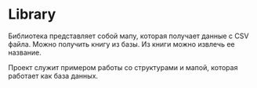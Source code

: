 # Library

Библиотека представляет собой мапу, которая получает данные с CSV файла. Можно получить книгу из базы. Из книги можно извлечь ее название.

Проект служит примером работы со структурами и мапой, которая работает как база данных.
